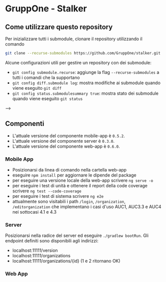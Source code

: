 # GruppOne - Stalker

<!-- TODO scrivere versione di prodotto (è la STESSA della documentazione) -->
<!-- L'attuale versione del prodotto stalker è `` -->

## Come utilizzare questo repository

Per inizializzare tutti i submodule, clonare il repository utilizzando il comando

```bash
git clone --recurse-submodules https://github.com/GruppOne/stalker.git
```

Alcune configurazioni utili per gestire un repository con dei submodule:

- `git config submodule.recurse`: aggiunge la flag `--recurse-submodules` a tutti i comandi che la supportano
- `git config diff.submodule log`: mostra modifiche ai submodule quando viene eseguito `git diff`
- `git config status.submodulesummary true`: mostra stato dei submodule quando viene eseguito `git status`

-->

## Componenti

- L'attuale versione del componente mobile-app è `0.5.2`.
- L'attuale versione del componente server è `0.3.0`.
- L'attuale versione del componente web-app è `0.6.0`.

### Mobile App

- Posizionarsi da linea di comando nella cartella web-app
- eseguire `npm install` per aggiornare le dipende del package
- per eseguire una versione locale della web-app scrivere `ng serve -o`
- per eseguire i test di unità e ottenere il report della code coverage scrivere `ng test --code-coverage`
- per eseguire i test di sistema scrivere `ng e2e`
- attualmente sono visitabili i path `/login`, `/organization`, `/editorganization` che implementano i casi d'uso AUC1, AUC3.3 e AUC4 nei sottocasi 4.1 e 4.3

### Server

Posizionarsi nella radice del server ed eseguire `./gradlew bootRun`. Gli endpoint definiti sono disponibili agli indirizzi:

- localhost:11111/version
- localhost:11111/organizations
- localhost:11111/organizations/{id} (1 e 2 ritornano OK)

### Web App

<!-- TODO scrivere come si avvia e come si testa Web App -->
